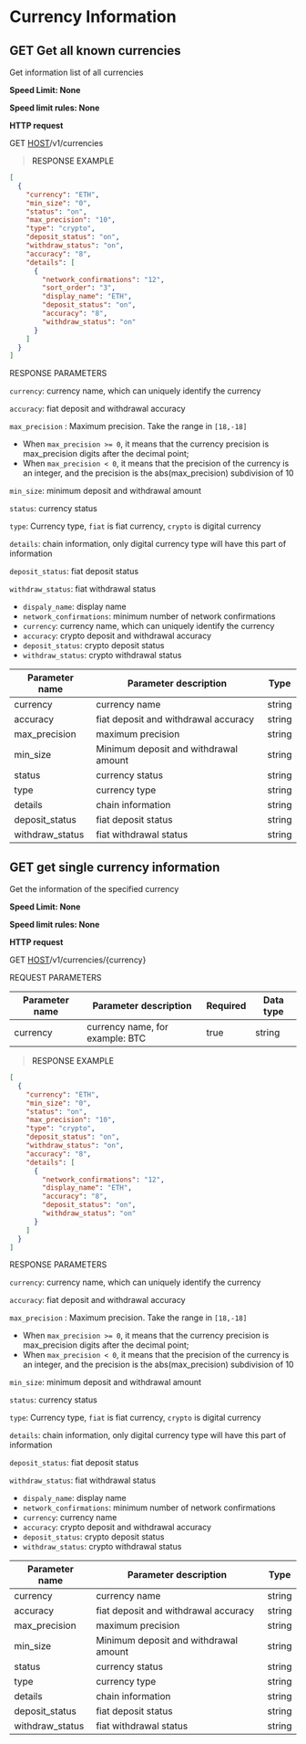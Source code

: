 # Currency Information

<h2 id="Get all known currencies">GET Get all known currencies</h2>


Get information list of all currencies

**Speed Limit: None**

**Speed limit rules: None**

**HTTP request**

GET [HOST](#HTTP-HOST)/v1/currencies


> <a name="ResonpseExample">RESPONSE EXAMPLE</a>

```json
[
  {
    "currency": "ETH",
    "min_size": "0",
    "status": "on",
    "max_precision": "10",
    "type": "crypto",
    "deposit_status": "on",
    "withdraw_status": "on",
    "accuracy": "8",
    "details": [
      {
        "network_confirmations": "12",
        "sort_order": "3",
        "display_name": "ETH",
        "deposit_status": "on",
        "accuracy": "8",
        "withdraw_status": "on"
      }
    ]
  }
]
```


<aside>
RESPONSE PARAMETERS
</aside>





`currency`: currency name, which can uniquely identify the currency

`accuracy`: fiat deposit and withdrawal accuracy

`max_precision` : Maximum precision. Take the range in `[18,-18]`

- When `max_precision >= 0`, it means that the currency precision is max_precision digits after the decimal point;
- When `max_precision < 0`, it means that the precision of the currency is an integer, and the precision is the abs(max_precision) subdivision of 10

`min_size`: minimum deposit and withdrawal amount

`status`: currency status

`type`: Currency type, `fiat` is fiat currency, `crypto` is digital currency

`details`: chain information, only digital currency type will have this part of information

`deposit_status`: fiat deposit status

`withdraw_status`: fiat withdrawal status

- `dispaly_name`: display name
- `network_confirmations`: minimum number of network confirmations
- `currency`: currency name, which can uniquely identify the currency
- `accuracy`: crypto deposit and withdrawal accuracy
- `deposit_status`: crypto deposit status
- `withdraw_status`: crypto withdrawal status

| Parameter name | Parameter description | Type |
| -------- | -------- | ----- |
|currency|currency name|string|
|accuracy|fiat deposit and withdrawal accuracy|string|
|max_precision|maximum precision |string|
|min_size|Minimum deposit and withdrawal amount|string|
|status|currency status|string|
|type|currency type|string|
|details|chain information |string|
|deposit_status|fiat deposit status|string|
|withdraw_status|fiat withdrawal status|string|


<h2 id="Get single currency information">GET get single currency information</h2>


Get the information of the specified currency

**Speed Limit: None**

**Speed limit rules: None**

**HTTP request**

GET [HOST](#HTTP-HOST)/v1/currencies/{currency}


<aside>
REQUEST PARAMETERS
</aside>

| Parameter name | Parameter description | Required | Data type |
| -------- | -------- | -------- | -------- |
|currency|currency name, for example: BTC|true|string|

> <a name="ResonpseExample">RESPONSE EXAMPLE</a>

```json
[
  {
    "currency": "ETH",
    "min_size": "0",
    "status": "on",
    "max_precision": "10",
    "type": "crypto",
    "deposit_status": "on",
    "withdraw_status": "on",
    "accuracy": "8",
    "details": [
      {
        "network_confirmations": "12",
        "display_name": "ETH",
        "accuracy": "8",
        "deposit_status": "on",
        "withdraw_status": "on"
      }
    ]
  }
]
```

<aside>
RESPONSE PARAMETERS
</aside>

`currency`: currency name, which can uniquely identify the currency

`accuracy`: fiat deposit and withdrawal accuracy

`max_precision` : Maximum precision. Take the range in `[18,-18]`

- When `max_precision >= 0`, it means that the currency precision is max_precision digits after the decimal point;
- When `max_precision < 0`, it means that the precision of the currency is an integer, and the precision is the abs(max_precision) subdivision of 10

`min_size`: minimum deposit and withdrawal amount

`status`: currency status

`type`: Currency type, `fiat` is fiat currency, `crypto` is digital currency

`details`: chain information, only digital currency type will have this part of information

`deposit_status`: fiat deposit status

`withdraw_status`: fiat withdrawal status

- `dispaly_name`: display name
- `network_confirmations`: minimum number of network confirmations
- `currency`: currency name
- `accuracy`: crypto deposit and withdrawal accuracy
- `deposit_status`: crypto deposit status
- `withdraw_status`: crypto withdrawal status

| Parameter name | Parameter description | Type |
| -------- | -------- | ----- |
|currency|currency name|string|
|accuracy|fiat deposit and withdrawal accuracy|string|
|max_precision|maximum precision |string|
|min_size|Minimum deposit and withdrawal amount|string|
|status|currency status|string|
|type|currency type|string|
|details|chain information |string|
|deposit_status|fiat deposit status|string|
|withdraw_status|fiat withdrawal status|string|
